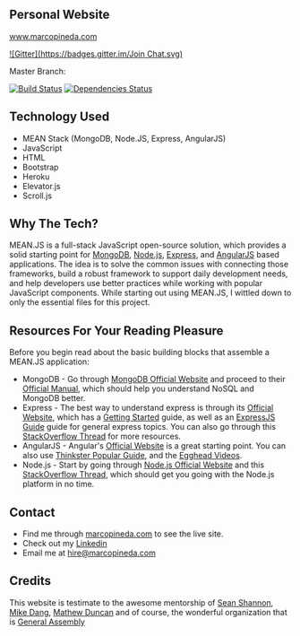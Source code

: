 ## Personal Website
www.marcopineda.com


[![Gitter](https://badges.gitter.im/Join Chat.svg)](https://gitter.im/meanjs/mean?utm_source=badge&utm_medium=badge&utm_campaign=pr-badge&utm_content=badge)

Master Branch:

[![Build Status](https://travis-ci.org/meanjs/mean.svg?branch=master)](https://travis-ci.org/meanjs/mean)
[![Dependencies Status](https://david-dm.org/meanjs/mean.svg)](https://david-dm.org/meanjs/mean)

## Technology Used

* MEAN Stack (MongoDB, Node.JS, Express, AngularJS)
* JavaScript
* HTML
* Bootstrap
* Heroku
* Elevator.js
* Scroll.js


## Why The Tech?

MEAN.JS is a full-stack JavaScript open-source solution, which provides a solid starting point for [MongoDB](http://www.mongodb.org/), [Node.js](http://www.nodejs.org/), [Express](http://expressjs.com/), and [AngularJS](http://angularjs.org/) based applications. The idea is to solve the common issues with connecting those frameworks, build a robust framework to support daily development needs, and help developers use better practices while working with popular JavaScript components. While starting out using MEAN.JS, I wittled down to only the essential files for this project. 

## Resources For Your Reading Pleasure

Before you begin read about the basic building blocks that assemble a MEAN.JS application:
* MongoDB - Go through [MongoDB Official Website](http://mongodb.org/) and proceed to their [Official Manual](http://docs.mongodb.org/manual/), which should help you understand NoSQL and MongoDB better.
* Express - The best way to understand express is through its [Official Website](http://expressjs.com/), which has a [Getting Started](http://expressjs.com/starter/installing.html) guide, as well as an [ExpressJS Guide](http://expressjs.com/guide/error-handling.html) guide for general express topics. You can also go through this [StackOverflow Thread](http://stackoverflow.com/questions/8144214/learning-express-for-node-js) for more resources.
* AngularJS - Angular's [Official Website](http://angularjs.org/) is a great starting point. You can also use [Thinkster Popular Guide](http://www.thinkster.io/), and the [Egghead Videos](https://egghead.io/).
* Node.js - Start by going through [Node.js Official Website](http://nodejs.org/) and this [StackOverflow Thread](http://stackoverflow.com/questions/2353818/how-do-i-get-started-with-node-js), which should get you going with the Node.js platform in no time.


## Contact

* Find me through [marcopineda.com](http://www.marcopineda.com) to see the live site.
* Check out my [Linkedin](http://linkedin.com/in/pinedamarco)
* Email me at hire@marcopineda.com


## Credits
This website is testimate to the awesome mentorship of [Sean Shannon](https://github.com/seans887/), [Mike Dang](http://github.com/mdang), [Mathew Duncan](http://github.com/busman84) and of course, the wonderful organization that is [General Assembly](http://generalassemb.ly)
